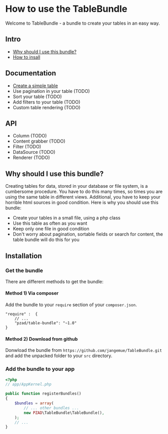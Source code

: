 # How to use the TableBundle
Welcome to TableBundle - a bundle to create your tables in an easy way.

## Intro
* [Why should I use this bundle?](index.md#why)
* [How to insall](index.md#install)

## Documentation
* [Create a simple table](doc/simple_table.md)
* Use pagination in your table (TODO)
* Sort your table (TODO)
* Add filters to your table (TODO)
* Custom table rendering (TODO)

## API
* Column (TODO)
* Content grabber (TODO)
* Filter (TODO)
* DataSource (TODO)
* Renderer (TODO)

<a name="why"></a>
## Why should I use this bundle?
Creating tables for data, stored in your database or file system, is a cumbersome procedure.
You have to do this many times, so times you are using the same table in different views.
Additional, you have to keep your horrible html sources in good condition.
Here is why you should use this bundle:
* Create your tables in a small file, using a php class
* Use this table as often as you want
* Keep only one file in good condition
* Don't worry about pagination, sortable fields or search for content, the table bundle will do this for you

<a name="install"></a>
## Installation
### Get the bundle
There are different methods to get the bundle:
#### Method 1) Via composer
Add the bundle to your `require` section of your `composer.json`.
```
"require" :  {
    // ...
    "pzad/table-bundle": "~1.0"
}
```
#### Method 2) Download from github
Donwload the bundle from `https://github.com/jangemue/TableBundle.git` and add the unpacked folder to your `src` directory.
### Add the bundle to your app
```php
<?php
// app/AppKernel.php

public function registerBundles()
{
    $bundles = array(
        // ... other bundles ...
        new PZAD\TableBundle\TableBundle(),
    );
    // ...
}
```
